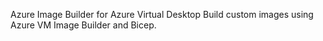 Azure Image Builder for Azure Virtual Desktop 
Build custom images using Azure VM Image Builder and Bicep.
